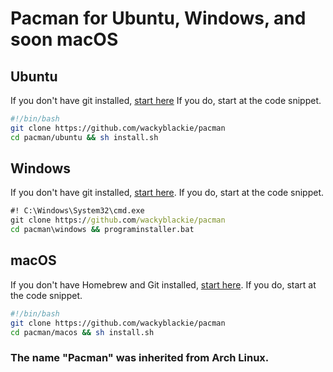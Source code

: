 # Pacman for Ubuntu, Windows, and soon macOS
## Ubuntu
If you don't have git installed, 
[start here](https://github.com/wackyblackie/pacman/blob/master/ubuntu/README.md) If you do, start at the code snippet.
```bash
#!/bin/bash
git clone https://github.com/wackyblackie/pacman
cd pacman/ubuntu && sh install.sh
```
## Windows
If you don't have git installed, 
[start here](https://github.com/wackyblackie/pacman/blob/master/windows/README.md). If you do, start at the code snippet.
```cmd
#! C:\Windows\System32\cmd.exe
git clone https://github.com/wackyblackie/pacman
cd pacman\windows && programinstaller.bat
```
## macOS
If you don't have Homebrew and Git installed, 
[start here](https://github.com/wackyblackie/pacman/blob/master/macos/README.md). If you do, start at the code snippet.
```bash
#!/bin/bash
git clone https://github.com/wackyblackie/pacman
cd pacman/macos && sh install.sh
```
### The name "Pacman" was inherited from Arch Linux.
